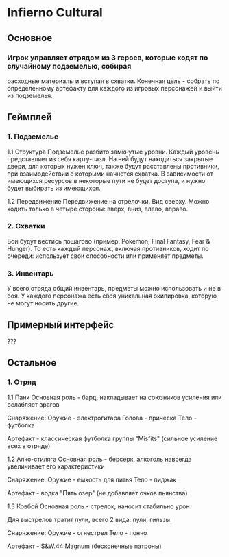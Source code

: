 # Infierno Cultural

## Основное
### Игрок управляет отрядом из 3 героев, которые ходят по случайному подземелью, собирая 
расходные материалы и вступая в схватки. Конечная цель - собрать по определенному артефакту 
для каждого из игровых персонажей и выйти из подземелья.

## Геймплей

### 1. Подземелье

1.1 Структура
Подземелье разбито замкнутые уровни. Каждый уровень представляет из себя карту-пазл. На ней будут 
находиться закрытые двери, для которых нужен ключ, также будут расставлены противники, при взаимодействии
с которыми начнется схватка. В зависимости от имеющихся ресурсов в некоторые пути не будет доступа, 
и нужно будет выбирать из имеющихся.

1.2 Передвижение
Передвижение на стрелочки. Вид сверху. Можно ходить только в четыре стороны: вверх, вниз, влево, вправо.

### 2. Схватки
Бои будут вестись пошагово (пример: Pokemon, Final Fantasy, Fear & Hunger). То есть каждый персонаж, включая противников,
ходит по очереди: использует свои способности или применяет предметы.

### 3. Инвентарь
У всего отряда общий инвентарь, предметы можно использовать и не в боя. У каждого персонажа есть своя уникальная
экипировка, которую не могут носить другие.

## Примерный интерфейс

???

## Остальное

### 1. Отряд

1.1 Панк
Основная роль - бард, накладывает на союзников усиления или ослабляет врагов

Снаряжение:
Оружие - электрогитара
Голова - прическа
Тело - футболка

Артефакт - классическая футболка группы "Misfits" (сильное усиление всех в отряде)

1.2 Алко-стиляга
Основная роль - берсерк, алкоголь навсегда увеличивает его характеристики

Снаряжение:
Оружие - емкость для питья
Тело - пиджак

Артефакт - водка "Пять озер" (не добавляет очков пьянства)

1.3 Ковбой
Основная роль - стрелок, наносит стабильно урон

Для выстрелов тратит пули, всего 2 вида: пули, гильзы.

Снаряжение:
Оружие - огнестрел
Тело - пончо

Артефакт - S&W.44 Magnum (бесконечные патроны)
